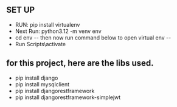 ## SET UP
- RUN: pip install virtualenv
- Next Run: python3.12 -m venv env
- cd env
-- then now run command below to open virtual env --
- Run Scripts\activate

## for this project, here are the libs used.
- pip install django
- pip install mysqlclient
- pip install djangorestframework
- pip install djangorestframework-simplejwt
